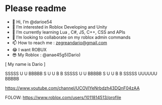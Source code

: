 # Please readme
- 👋 Hi, I’m @darioe54
- 👀 I’m interested in Roblox Developing and Unity
- 🌱 I’m currently learning Lua , C#, JS, C++, CSS and APIs
- 💞️ I’m looking to collaborate on my roblox admin commands
- 📫 How to reach me : zegreandario@gmail.com
- 😂 I want ROBUX
- 😎 My Roblox : @anae45g5(Dario)

[ My name is Dario ]

SSSSS  U    U  BBBBB
S      U    U  B    B
SSSSS  U    U  BBBBB
    S  U    U  B    B
SSSSS  UUUUUU  BBBBB

https://www.youtube.com/channel/UCOVlYeNrbdzh43DQnF04zAA

FOLOW: https://www.roblox.com/users/1011814513/profile
